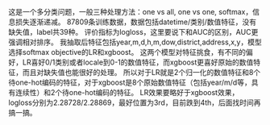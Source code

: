 
这是一个多分类问题，一般三种处理方法：one vs all, one vs one, softmax，信息损失逐渐递减。
87809条训练数据，数据包括datetime/类别/数值特征，没有缺失值，label共39种。
评价指标为logloss，这里要说下和AUC的区别，AUC更强调相对排序。
我抽取后特征包括year,m,d,h,m,dow,district,address,x,y，模型选择softmax objective的LR和xgboost。
这两个模型对特征挑食，有不同的偏好，LR喜好0/1类别或者locale到0-1的数值特征，而xgboost更喜好原始的数值特征，而且对缺失值也能很好的处理。
所以对于LR就是2个归一化的数值特征和8个待one-hot编码的特征，对于xgboost是8个原始数值特征（包括year/m/d等，具有连续性）和2个待one-hot编码的特征。
LR效果要略好于xgboost效果，logloss分别为2.28728/2.28869，最好位置为3rd，目前跌到4th，后面找时间再搞一搞。